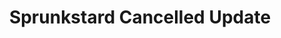 ---
slug: sprunkstard-cancelled-update-2056
title: Sprunkstard Cancelled Update
description: "Sprunkstard Cancelled Update is an exciting online game. Play for free directly in your browser!"
icon: /images/popular_mods/Sprunkstard Cancelled Update.png
url: https://wowtbc.net/sprunkin/sprunkstard-cancelled/index.html
previewImage: /images/popular_mods/Sprunkstard Cancelled Update.png
type: popular mods

# SEO配置
seo:
  title: "Sprunkstard Cancelled Update - Play Free Online Game | Fun Browser Games"
  description: "Sprunkstard Cancelled Update - Play this fun online game for free in your browser. No download required!"
  ogImage: "/images/popular_mods/Sprunkstard Cancelled Update.png"
  keywords: "sprunkstard-cancelled-update-2056, online game, browser game, free game, popular mods game, play online"

videoUrls:
  - https://www.youtube.com/embed/example1
  - https://www.youtube.com/embed/example2

whyPlay:
  title: "Why Play Sprunkstard Cancelled Update?"
  items:
    - "Immersive Gameplay: Sprunkstard Cancelled Update offers an engaging and immersive gaming experience that will keep you entertained for hours"
    - "Challenging Levels: Test your skills with increasingly difficult challenges and obstacles"
    - "Beautiful Graphics: Enjoy stunning visuals and smooth animations that bring the game world to life"
    - "Regular Updates: New content and features are added regularly to keep the game fresh and exciting"
    - "Free to Play: Experience all the fun without spending a penny"
    - "Community Features: Connect with other players, share strategies, and compete for high scores"
    - "Cross-Platform: Play on any device with a web browser, no downloads required"

features:
  title: "Key Features of Sprunkstard Cancelled Update"
  image: "/images/popular_mods/Sprunkstard Cancelled Update.png"
  items:
    - "Intuitive Controls: Easy to learn controls make Sprunkstard Cancelled Update accessible for players of all skill levels"
    - "Multiple Game Modes: Enjoy various gameplay options that provide different challenges and experiences"
    - "Character Customization: Personalize your gaming experience with unique characters and items"
    - "Achievement System: Complete special tasks to earn rewards and recognition"
    - "Leaderboards: Compete with players worldwide and see who can achieve the highest scores"

characteristics:
  title: "Game Characteristics"
  image: "/images/popular_mods/Sprunkstard Cancelled Update.png"
  items:
    - "Genre: Popular mods game with elements of strategy and skill"
    - "Difficulty: Suitable for both casual gamers and those seeking a challenge"
    - "Play Time: Quick sessions or extended gameplay, depending on your preference"
    - "Art Style: Vibrant and engaging visuals that enhance the gaming experience"
    - "Sound Design: Immersive audio that complements the gameplay perfectly"

info: "Sprunkstard Cancelled Update is an exciting online game that offers players a unique and engaging gaming experience. With its intuitive controls, stunning visuals, and challenging gameplay, Sprunkstard Cancelled Update provides hours of entertainment for players of all ages and skill levels. Whether you're looking for a quick gaming session during a break or an extended play session, Sprunkstard Cancelled Update delivers an immersive experience that will keep you coming back for more. The game features multiple levels of increasing difficulty, ensuring that players are constantly challenged as they progress. With regular updates adding new content and features, Sprunkstard Cancelled Update remains fresh and exciting, providing endless entertainment options for its growing community of players."

howToPlayIntro: "Welcome to Sprunkstard Cancelled Update! This guide will walk you through the basics and help you master the game. Whether you're a beginner or looking to improve your skills, these tips and instructions will enhance your gaming experience."

howToPlaySteps:
  - title: "Getting Started"
    description: "Begin your Sprunkstard Cancelled Update adventure by familiarizing yourself with the controls. Use your keyboard or mouse to navigate through the game interface. The tutorial will guide you through the basic mechanics and help you understand the objectives."
  - title: "Understanding the Objectives"
    description: "In Sprunkstard Cancelled Update, your main goal is to progress through levels by completing specific objectives. Each level presents unique challenges that require different strategies and approaches."
  - title: "Mastering the Controls"
    description: "Practice using the controls to improve your precision and reaction time. Sprunkstard Cancelled Update requires quick reflexes and strategic thinking to overcome obstacles and defeat opponents."
  - title: "Utilizing Power-ups"
    description: "Collect power-ups throughout the game to enhance your abilities and overcome difficult challenges. Each power-up offers unique advantages that can be crucial for success."
  - title: "Developing Strategies"
    description: "As you progress in Sprunkstard Cancelled Update, develop effective strategies for different scenarios. Analyze patterns, anticipate challenges, and adapt your approach to maximize your performance."

faq:
  title: "Frequently Asked Questions about Sprunkstard Cancelled Update"
  items:
    - question: "Is Sprunkstard Cancelled Update free to play?"
      answer: "Yes, Sprunkstard Cancelled Update is completely free to play directly in your web browser. No downloads or purchases are required to enjoy the full game experience."
    - question: "Can I play Sprunkstard Cancelled Update on mobile devices?"
      answer: "Yes, Sprunkstard Cancelled Update is optimized for both desktop and mobile play. You can enjoy the game on any device with a web browser and internet connection."
    - question: "Are there any in-game purchases?"
      answer: "While Sprunkstard Cancelled Update is free to play, there may be optional in-game purchases available for cosmetic items or additional features that don't affect core gameplay."
    - question: "How often is Sprunkstard Cancelled Update updated?"
      answer: "The developers regularly update Sprunkstard Cancelled Update with new content, features, and improvements based on player feedback and game performance."
    - question: "Can I play Sprunkstard Cancelled Update offline?"
      answer: "Currently, Sprunkstard Cancelled Update requires an internet connection to play as it's a browser-based online game."
    - question: "Is Sprunkstard Cancelled Update suitable for children?"
      answer: "Yes, Sprunkstard Cancelled Update is designed to be family-friendly and suitable for players of all ages."
    - question: "How do I report bugs or issues?"
      answer: "If you encounter any problems while playing Sprunkstard Cancelled Update, you can report them through the game's support page or contact the developers directly through their website."
    - question: "Still Have Questions?"
      answer: "If you have additional questions about Sprunkstard Cancelled Update that aren't covered in this FAQ, please visit our support center or contact our customer service team for assistance."
---